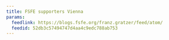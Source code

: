```yaml
---
title: FSFE supporters Vienna
params:
  feedlink: https://blogs.fsfe.org/franz.gratzer/feed/atom/
  feedid: 52db3c57494747d4aa4c9edc788ab753
---
```

